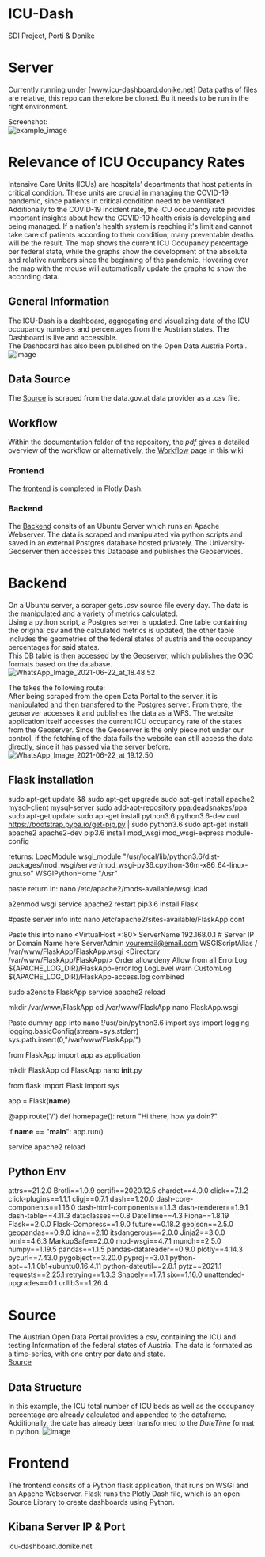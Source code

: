 # ICU-Dash

SDI Project, Porti & Donike  
  
# Server
Currently running under [www.icu-dashboard.donike.net]
Data paths of files are relative, this repo can therefore be cloned. Bu it needs to be run in the right environment.

  
Screenshot:  
![example_image](https://www.donike.net/wp-content/uploads/screencapture-icu-dashboard-donike-net-2021-06-26-17_30_17.jpg "Screenshot")


# Relevance of ICU Occupancy Rates  
Intensive Care Units (ICUs) are hospitals’ departments that host patients in critical condition. These units are crucial in managing the COVID-19 pandemic, since patients in critical condition need to be ventilated. Additionally to the COVID-19 incident rate, the ICU occupancy rate provides important insights about how the COVID-19 health crisis is developing and being managed. If a nation's health system is reaching it's limit and cannot take care of patients according to their condition, many preventable deaths will be the result.
The map shows the current ICU Occupancy percentage per federal state, while the graphs show the development of the absolute and relative numbers since the beginning of the pandemic. Hovering over the map with the mouse will automatically update the graphs to show the according data.
## General Information  
The ICU-Dash is a dashboard, aggregating and visualizing data of the ICU occupancy numbers and percentages from the Austrian states. The Dashboard is live and accessible.  
The Dashboard has also been published on the Open Data Austria Portal. 
![image](https://www.donike.net/wp-content/uploads/screencapture-icu-dashboard-donike-net-2021-06-26-17_30_17.jpg "image")
 
## Data Source  
The [Source](data) is scraped from the data.gov.at data provider as a *.csv* file.
## Workflow
Within the documentation folder of the repository, the *pdf* gives a detailed overview of the workflow or alternatively, the [Workflow](Workflow) page in this wiki
### Frontend
The [frontend](Frontend) is completed in Plotly Dash.  
### Backend
The [Backend](Backend) consits of an Ubuntu Server which runs an Apache Webserver. The data is scraped and manipulated via python scripts and saved in an external Postgres database hosted privately. The University-Geoserver then accesses this Database and publishes the Geoservices.



# Backend
On a Ubuntu server, a scraper gets *.csv* source file every day. The data is the manipulated and a variety of metrics calculated.  
Using a python script, a Postgres server is updated. One table containing the original csv and the calculated metrics is updated, the other table includes the geometries of the federal states of austria and the occupancy percentages for said states.  
This DB table is then accessed by the Geoserver, which publishes the OGC formats based on the database.
![WhatsApp_Image_2021-06-22_at_18.48.52](uploads/2083b522f35bcaad0a0a82db2507fad3/WhatsApp_Image_2021-06-22_at_18.48.52.jpeg)
  
The takes the following route:  
After being scraped from the open Data Portal to the server, it is manipulated and then transfered to the Postgres server. From there, the geoserver accesses it and publishes the data as a WFS. The website application itself accesses the current ICU occupancy rate of the states from the Geoserver. Since the Geoserver is the only piece not under our control, if the fetching of the data fails the website can still access the data directly, since it has passed via the server before.
![WhatsApp_Image_2021-06-22_at_19.12.50](uploads/afca644506ce3d98cb3e197d5bc0b439/WhatsApp_Image_2021-06-22_at_19.12.50.jpeg)
## Flask installation
sudo apt-get update && sudo apt-get upgrade
sudo apt-get install apache2 mysql-client mysql-server
sudo add-apt-repository ppa:deadsnakes/ppa
sudo apt-get update
sudo apt-get install python3.6 python3.6-dev
curl https://bootstrap.pypa.io/get-pip.py | sudo python3.6
sudo apt-get install apache2 apache2-dev
pip3.6 install mod_wsgi
mod_wsgi-express module-config

returns:
LoadModule wsgi_module "/usr/local/lib/python3.6/dist-packages/mod_wsgi/server/mod_wsgi-py36.cpython-36m-x86_64-linux-gnu.so"
WSGIPythonHome "/usr"

paste return in:
nano /etc/apache2/mods-available/wsgi.load

a2enmod wsgi
service apache2 restart
pip3.6 install Flask

#paste server info into
nano /etc/apache2/sites-available/FlaskApp.conf

Paste this into nano
<VirtualHost *:80>
                ServerName 192.168.0.1 # Server IP or Domain Name here
                ServerAdmin youremail@email.com
                WSGIScriptAlias / /var/www/FlaskApp/FlaskApp.wsgi
                <Directory /var/www/FlaskApp/FlaskApp/>
                        Order allow,deny
                        Allow from all
                </Directory>
                ErrorLog ${APACHE_LOG_DIR}/FlaskApp-error.log
                LogLevel warn
                CustomLog ${APACHE_LOG_DIR}/FlaskApp-access.log combined
</VirtualHost>

sudo a2ensite FlaskApp
service apache2 reload

mkdir /var/www/FlaskApp
cd /var/www/FlaskApp
nano FlaskApp.wsgi

 Paste dummy app into nano
!/usr/bin/python3.6
import sys
import logging
logging.basicConfig(stream=sys.stderr)
sys.path.insert(0,"/var/www/FlaskApp/")


from FlaskApp import app as application

mkdir FlaskApp cd FlaskApp
nano __init__.py

from flask import Flask
import sys

app = Flask(__name__)

@app.route('/')
def homepage():
    return "Hi there, how ya doin?"

if __name__ == "__main__":
    app.run()


service apache2 reload 

## Python Env
 
attrs==21.2.0
Brotli==1.0.9
certifi==2020.12.5
chardet==4.0.0
click==7.1.2
click-plugins==1.1.1
cligj==0.7.1
dash==1.20.0
dash-core-components==1.16.0
dash-html-components==1.1.3
dash-renderer==1.9.1
dash-table==4.11.3
dataclasses==0.8
DateTime==4.3
Fiona==1.8.19
Flask==2.0.0
Flask-Compress==1.9.0
future==0.18.2
geojson==2.5.0
geopandas==0.9.0
idna==2.10
itsdangerous==2.0.0
Jinja2==3.0.0
lxml==4.6.3
MarkupSafe==2.0.0
mod-wsgi==4.7.1
munch==2.5.0
numpy==1.19.5
pandas==1.1.5
pandas-datareader==0.9.0
plotly==4.14.3
pycurl==7.43.0
pygobject==3.20.0
pyproj==3.0.1
python-apt==1.1.0b1+ubuntu0.16.4.11
python-dateutil==2.8.1
pytz==2021.1
requests==2.25.1
retrying==1.3.3
Shapely==1.7.1
six==1.16.0
unattended-upgrades==0.1
urllib3==1.26.4

# Source
The Austrian Open Data Portal provides a *csv*, containing the ICU and testing Information of the federal states of Austria. The data is formated as a time-series, with one entry per date and state.  
[Source](https://covid19-dashboard.ages.at/data/CovidFallzahlen)
## Data Structure
In this example, the ICU total number of ICU beds as well as the occupancy percentage are already calculated and appended to the dataframe. Additionally, the date has already been transformed to the *DateTime* format in python.
![image](https://www.donike.net/wp-content/uploads/ICU-Dash_data_mockupstructure_v2312.jpg "image")

# Frontend

The frontend consits of a Python flask application, that runs on WSGI and an Apache Webserver. Flask runs the Plotly Dash file, which is an open Source Library to create dashboards using Python. 

## Kibana Server IP & Port  
icu-dashboard.donike.net





